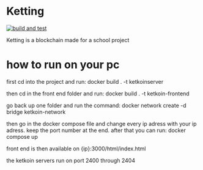 # Ketting
[![build and test](https://github.com/kwatman/Ketting/actions/workflows/test.yml/badge.svg)](https://github.com/kwatman/Ketting/actions/workflows/test.yml)

Ketting is a blockchain made for a school project

# how to run on your pc

first cd into the project and run:
docker build . -t ketkoinserver

then cd in the front end folder and run:
docker build . -t ketkoin-frontend

go back up one folder and run the command:
docker network create -d bridge ketkoin-network 

then go in the docker compose file and change every ip adress with your ip adress. keep the port number at the end. after that you can run:
docker compose up

front end is then available on
{ip}:3000/html/index.html

the ketkoin servers run on port 2400 through 2404
